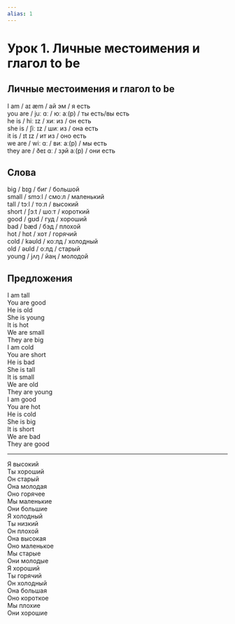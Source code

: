 ```yaml
---
alias: 1
---
```


# Урок 1. Личные местоимения и глагол to be

## Личные местоимения и глагол to be

I am / aɪ æm / ай эм / я есть  
you are / juː ɑː / юː аː(р) / ты есть/вы есть  
he is / hiː ɪz / хиː из / он есть  
she is / ʃiː ɪz / шиː из / она есть  
it is / ɪt ɪz / ит из / оно есть  
we are / wiː ɑː / виː аː(р) / мы есть  
they are / ðeɪ ɑː / з̧эй аː(р) / они есть

## Слова

big / bɪɡ / биг / большой  
small / smɔːl / смоːл / маленький  
tall / tɔːl / тоːл / высокий  
short / ʃɔːt / шоːт / короткий  
good / ɡʊd / гуд / хороший  
bad / bæd / бэд / плохой  
hot / hɒt / хот / горячий  
cold / kəʊld / коːлд / холодный  
old / əʊld / оːлд / старый  
young / jʌŋ / йаң / молодой

## Предложения

I am tall  
You are good  
He is old  
She is young  
It is hot  
We are small  
They are big  
I am cold  
You are short  
He is bad  
She is tall  
It is small  
We are old  
They are young  
I am good  
You are hot  
He is cold  
She is big  
It is short  
We are bad  
They are good

---

Я высокий  
Ты хороший  
Он старый  
Она молодая  
Оно горячее  
Мы маленькие  
Они большие  
Я холодный  
Ты низкий  
Он плохой  
Она высокая  
Оно маленькое  
Мы старые  
Они молодые  
Я хороший  
Ты горячий  
Он холодный  
Она большая  
Оно короткое  
Мы плохие  
Они хорошие
